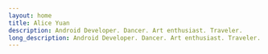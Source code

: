 ```yaml
---
layout: home
title: Alice Yuan
description: Android Developer. Dancer. Art enthusiast. Traveler.
long_description: Android Developer. Dancer. Art enthusiast. Traveler.
---
```

